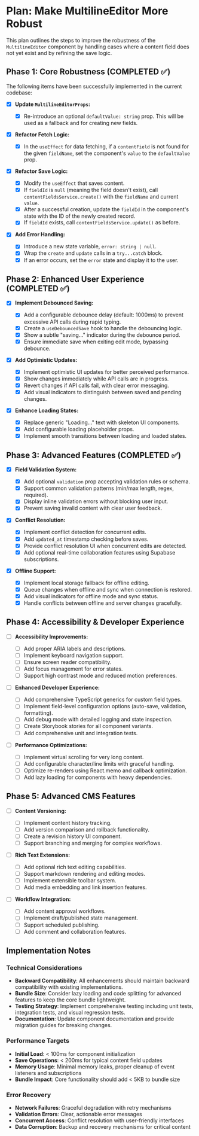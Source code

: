 # Plan: Make MultilineEditor More Robust

This plan outlines the steps to improve the robustness of the `MultilineEditor` component by handling cases where a content field does not yet exist and by refining the save logic.

## Phase 1: Core Robustness (COMPLETED ✅)

The following items have been successfully implemented in the current codebase:

- [x] **Update `MultilineEditorProps`:**

  - [x] Re-introduce an optional `defaultValue: string` prop. This will be used as a fallback and for creating new fields.

- [x] **Refactor Fetch Logic:**

  - [x] In the `useEffect` for data fetching, if a `contentField` is not found for the given `fieldName`, set the component's `value` to the `defaultValue` prop.

- [x] **Refactor Save Logic:**

  - [x] Modify the `useEffect` that saves content.
  - [x] If `fieldId` is `null` (meaning the field doesn't exist), call `contentFieldsService.create()` with the `fieldName` and current `value`.
  - [x] After a successful creation, update the `fieldId` in the component's state with the ID of the newly created record.
  - [x] If `fieldId` exists, call `contentFieldsService.update()` as before.

- [x] **Add Error Handling:**
  - [x] Introduce a new state variable, `error: string | null`.
  - [x] Wrap the `create` and `update` calls in a `try...catch` block.
  - [x] If an error occurs, set the `error` state and display it to the user.

## Phase 2: Enhanced User Experience (COMPLETED ✅)

- [x] **Implement Debounced Saving:**

  - [x] Add a configurable debounce delay (default: 1000ms) to prevent excessive API calls during rapid typing.
  - [x] Create a `useDebouncedSave` hook to handle the debouncing logic.
  - [x] Show a subtle "saving..." indicator during the debounce period.
  - [x] Ensure immediate save when exiting edit mode, bypassing debounce.

- [x] **Add Optimistic Updates:**

  - [x] Implement optimistic UI updates for better perceived performance.
  - [x] Show changes immediately while API calls are in progress.
  - [x] Revert changes if API calls fail, with clear error messaging.
  - [x] Add visual indicators to distinguish between saved and pending changes.

- [x] **Enhance Loading States:**
  - [x] Replace generic "Loading..." text with skeleton UI components.
  - [x] Add configurable loading placeholder props.
  - [x] Implement smooth transitions between loading and loaded states.

## Phase 3: Advanced Features (COMPLETED ✅)

- [x] **Field Validation System:**

  - [x] Add optional `validation` prop accepting validation rules or schema.
  - [x] Support common validation patterns (min/max length, regex, required).
  - [x] Display inline validation errors without blocking user input.
  - [x] Prevent saving invalid content with clear user feedback.

- [x] **Conflict Resolution:**

  - [x] Implement conflict detection for concurrent edits.
  - [x] Add `updated_at` timestamp checking before saves.
  - [x] Provide conflict resolution UI when concurrent edits are detected.
  - [x] Add optional real-time collaboration features using Supabase subscriptions.

- [x] **Offline Support:**
  - [x] Implement local storage fallback for offline editing.
  - [x] Queue changes when offline and sync when connection is restored.
  - [x] Add visual indicators for offline mode and sync status.
  - [x] Handle conflicts between offline and server changes gracefully.

## Phase 4: Accessibility & Developer Experience

- [ ] **Accessibility Improvements:**

  - [ ] Add proper ARIA labels and descriptions.
  - [ ] Implement keyboard navigation support.
  - [ ] Ensure screen reader compatibility.
  - [ ] Add focus management for error states.
  - [ ] Support high contrast mode and reduced motion preferences.

- [ ] **Enhanced Developer Experience:**

  - [ ] Add comprehensive TypeScript generics for custom field types.
  - [ ] Implement field-level configuration options (auto-save, validation, formatting).
  - [ ] Add debug mode with detailed logging and state inspection.
  - [ ] Create Storybook stories for all component variants.
  - [ ] Add comprehensive unit and integration tests.

- [ ] **Performance Optimizations:**
  - [ ] Implement virtual scrolling for very long content.
  - [ ] Add configurable character/line limits with graceful handling.
  - [ ] Optimize re-renders using React.memo and callback optimization.
  - [ ] Add lazy loading for components with heavy dependencies.

## Phase 5: Advanced CMS Features

- [ ] **Content Versioning:**

  - [ ] Implement content history tracking.
  - [ ] Add version comparison and rollback functionality.
  - [ ] Create a revision history UI component.
  - [ ] Support branching and merging for complex workflows.

- [ ] **Rich Text Extensions:**

  - [ ] Add optional rich text editing capabilities.
  - [ ] Support markdown rendering and editing modes.
  - [ ] Implement extensible toolbar system.
  - [ ] Add media embedding and link insertion features.

- [ ] **Workflow Integration:**
  - [ ] Add content approval workflows.
  - [ ] Implement draft/published state management.
  - [ ] Support scheduled publishing.
  - [ ] Add comment and collaboration features.

## Implementation Notes

### Technical Considerations

- **Backward Compatibility**: All enhancements should maintain backward compatibility with existing implementations.
- **Bundle Size**: Consider lazy loading and code splitting for advanced features to keep the core bundle lightweight.
- **Testing Strategy**: Implement comprehensive testing including unit tests, integration tests, and visual regression tests.
- **Documentation**: Update component documentation and provide migration guides for breaking changes.

### Performance Targets

- **Initial Load**: < 100ms for component initialization
- **Save Operations**: < 200ms for typical content field updates
- **Memory Usage**: Minimal memory leaks, proper cleanup of event listeners and subscriptions
- **Bundle Impact**: Core functionality should add < 5KB to bundle size

### Error Recovery

- **Network Failures**: Graceful degradation with retry mechanisms
- **Validation Errors**: Clear, actionable error messages
- **Concurrent Access**: Conflict resolution with user-friendly interfaces
- **Data Corruption**: Backup and recovery mechanisms for critical content
